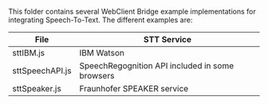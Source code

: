 This folder contains several WebClient Bridge example implementations for integrating Speech-To-Text.
The different examples are:

|File|STT Service|
|-|-|
|sttIBM.js|IBM Watson|
|sttSpeechAPI.js|SpeechRegognition API included in some browsers|
|sttSpeaker.js|Fraunhofer SPEAKER service|